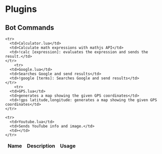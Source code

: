 
# Plugins

Bot Commands
------------
<table>
  <thead>
    <tr>
      <td><strong>Name</strong></td>
      <td><strong>Description</strong></td>
      <td><strong>Usage</strong></td>
    </tr>
  </thead>
  <tbody>
  
    <tr>
      <td>Calculator.lua</td>
      <td>Calculate math expressions with mathjs API</td>
      <td>!calc [expression]: evaluates the expression and sends the result.</td>
    </tr>
        <tr>
      <td>Google.lua</td>
      <td>Searches Google and send results</td>
      <td>!google [terms]: Searches Google and send results</td>
    </tr>
        <tr>
      <td>GPS.lua</td>
      <td>generates a map showing the given GPS coordinates</td>
      <td>!gps latitude,longitude: generates a map showing the given GPS coordinates</td>
    </tr>
    
    <tr>
      <td>Youtube.lua</td>
      <td>Sends YouTube info and image.</td>
      <td></td>
    </tr>
  </tbody>
</table>
